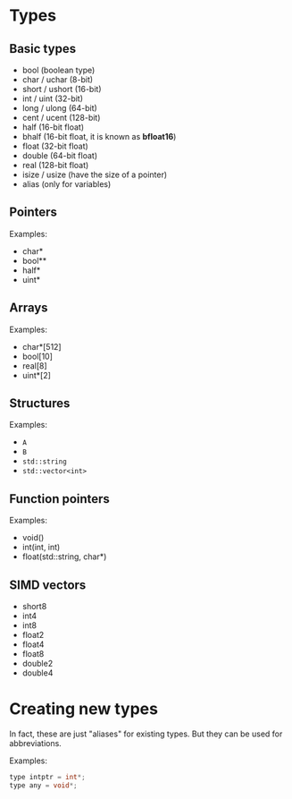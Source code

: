# Types

## Basic types

- bool (boolean type)
- char / uchar (8-bit)
- short / ushort (16-bit)
- int / uint (32-bit)
- long / ulong (64-bit)
- cent / ucent (128-bit)
- half (16-bit float)
- bhalf (16-bit float, it is known as **bfloat16**)
- float (32-bit float)
- double (64-bit float)
- real (128-bit float)
- isize / usize (have the size of a pointer)
- alias (only for variables)

## Pointers

Examples:

- char*
- bool**
- half*
- uint*

## Arrays

Examples:

- char*[512]
- bool[10]
- real[8]
- uint*[2]

## Structures

Examples:

- `A`
- `B`
- `std::string`
- `std::vector<int>`

## Function pointers

Examples:

- void()
- int(int, int)
- float(std::string, char*)

## SIMD vectors

- short8
- int4
- int8
- float2
- float4
- float8
- double2
- double4

# Creating new types

In fact, these are just "aliases" for existing types. But they can be used for abbreviations.

Examples:

```cpp
type intptr = int*;
type any = void*;
```
